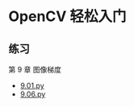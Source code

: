 # OpenCV 轻松入门

## 练习

第 9 章 图像梯度

- [9.01.py](examples/opencv-qing-song-ru-men/chapter09/9.01.py)
- [9.06.py](examples/opencv-qing-song-ru-men/chapter09/9.06.py)
